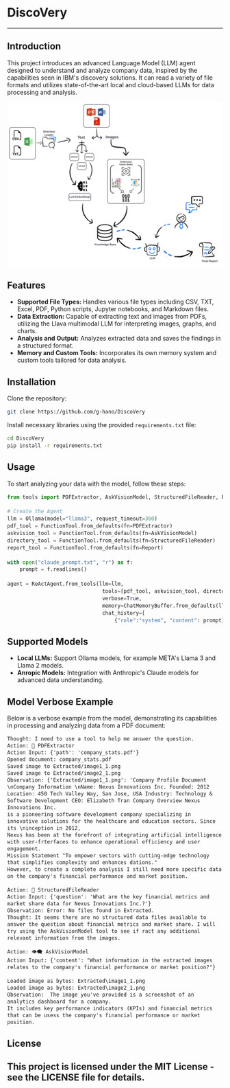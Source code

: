 # DiscoVery

---

## Introduction
This project introduces an advanced Language Model (LLM) agent designed to understand and analyze company data, inspired by the capabilities seen in IBM's discovery solutions. It can read a variety of file formats and utilizes state-of-the-art local and cloud-based LLMs for data processing and analysis.

![DiscoVery Chart](charts/big.png)
## Features
- **Supported File Types:** Handles various file types including CSV, TXT, Excel, PDF, Python scripts, Jupyter notebooks, and Markdown files.
- **Data Extraction:** Capable of extracting text and images from PDFs, utilizing the Llava multimodal LLM for interpreting images, graphs, and charts.
- **Analysis and Output:** Analyzes extracted data and saves the findings in a structured format.
- **Memory and Custom Tools:** Incorporates its own memory system and custom tools tailored for data analysis.

## Installation
Clone the repository:
```bash
git clone https://github.com/g-hano/DiscoVery

```
Install necessary libraries using the provided `requirements.txt` file:
```bash
cd DiscoVery
pip install -r requirements.txt
```

## Usage
To start analyzing your data with the model, follow these steps:
```python
from tools import PDFExtractor, AskVisionModel, StructuredFileReader, Report

# Create the Agent
llm = Ollama(model="llama3", request_timeout=360)
pdf_tool = FunctionTool.from_defaults(fn=PDFExtractor)
askvision_tool = FunctionTool.from_defaults(fn=AskVisionModel)
directory_tool = FunctionTool.from_defaults(fn=StructuredFileReader)
report_tool = FunctionTool.from_defaults(fn=Report)

with open("claude_prompt.txt", "r") as f:
    prompt = f.readlines()

agent = ReActAgent.from_tools(llm=llm,
                               tools=[pdf_tool, askvision_tool, directory_tool, report_tool],
                               verbose=True,
                               memory=ChatMemoryBuffer.from_defaults(llm=llm),
                               chat_history=[
                                   {"role":"system", "content": prompt}])
```

## Supported Models
- **Local LLMs:** Support Ollama models, for example META's Llama 3 and Llama 2 models.
- **Anropic Models:** Integration with Anthropic's Claude models for advanced data understanding.

## Model Verbose Example
Below is a verbose example from the model, demonstrating its capabilities in processing and analyzing data from a PDF document:

```
Thought: I need to use a tool to help me answer the question.
Action: 📜 PDFExtractor
Action Input: {'path': 'company_stats.pdf'}
Opened document: company_stats.pdf
Saved image to Extracted/image1_1.png
Saved image to Extracted/image2_1.png
Observation: {'Extracted/image1_1.png': 'Company Profile Document \nCompany Information \nName: Nexus Innovations Inc. Founded: 2012
Location: 450 Tech Valley Way, San Jose, USA Industry: Technology & Software Development CEO: Elizabeth Tran Company Overview Nexus Innovations Inc.
is a pioneering software development company specializing in innovative solutions for the healthcare and education sectors. Since its \ninception in 2012,
Nexus has been at the forefront of integrating artificial intelligence with user-frterfaces to enhance operational efficiency and user engagement.
Mission Statement "To empower sectors with cutting-edge technology that simplifies complexity and enhances dations."
However, to create a complete analysis I still need more specific data on the company's financial performance and market position.

Action: 📁 StructuredFileReader
Action Input: {'question': 'What are the key financial metrics and market share data for Nexus Innovations Inc.?'}
Observation: Error: No files found in Extracted.
Thought: It seems there are no structured data files available to answer the question about financial metrics and market share. I will try using the AskVisionModel tool to see if ract any additional relevant information from the images.

Action: 👁‍🗨 AskVisionModel
Action Input: {'content': "What information in the extracted images relates to the company's financial performance or market position?"}

Loaded image as bytes: Extracted\image1_1.png
Loaded image as bytes: Extracted\image2_1.png
Observation:  The image you've provided is a screenshot of an analytics dashboard for a company.
It includes key performance indicators (KPIs) and financial metrics that can be usess the company's financial performance or market position.

```
## License
This project is licensed under the MIT License - see the LICENSE file for details.
---
